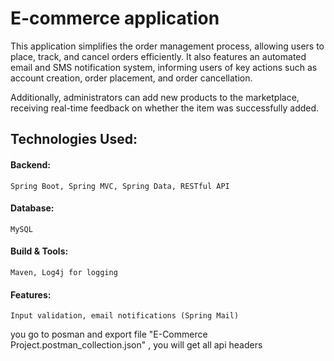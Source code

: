# E-commerce application 

This application simplifies the order management process, allowing users to place, track, and cancel orders efficiently. It also features an automated email and SMS notification system, informing users of key actions such as account creation, order placement, and order cancellation.

Additionally, administrators can add new products to the marketplace, receiving real-time feedback on whether the item was successfully added.

## Technologies Used:
#### Backend:
    Spring Boot, Spring MVC, Spring Data, RESTful API
#### Database: 
    MySQL
#### Build & Tools:
    Maven, Log4j for logging
#### Features:
    Input validation, email notifications (Spring Mail)

 you go to posman and export file "E-Commerce Project.postman_collection.json" 
 , you will get all api headers 

 



